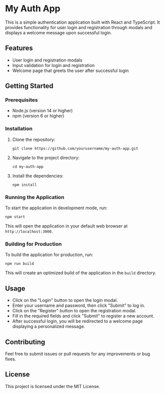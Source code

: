 # My Auth App

This is a simple authentication application built with React and TypeScript. It provides functionality for user login and registration through modals and displays a welcome message upon successful login.

## Features

- User login and registration modals
- Input validation for login and registration
- Welcome page that greets the user after successful login

## Getting Started

### Prerequisites

- Node.js (version 14 or higher)
- npm (version 6 or higher)

### Installation

1. Clone the repository:

   ```
   git clone https://github.com/yourusername/my-auth-app.git
   ```

2. Navigate to the project directory:

   ```
   cd my-auth-app
   ```

3. Install the dependencies:

   ```
   npm install
   ```

### Running the Application

To start the application in development mode, run:

```
npm start
```

This will open the application in your default web browser at `http://localhost:3000`.

### Building for Production

To build the application for production, run:

```
npm run build
```

This will create an optimized build of the application in the `build` directory.

## Usage

- Click on the "Login" button to open the login modal.
- Enter your username and password, then click "Submit" to log in.
- Click on the "Register" button to open the registration modal.
- Fill in the required fields and click "Submit" to register a new account.
- After successful login, you will be redirected to a welcome page displaying a personalized message.

## Contributing

Feel free to submit issues or pull requests for any improvements or bug fixes.

## License

This project is licensed under the MIT License.